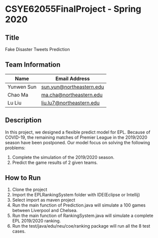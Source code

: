 # CSYE62055FinalProject - Spring 2020

## Title
Fake Disaster Tweets Prediction

## Team Information

| Name | Email Address |
| ---- | ------------- |
| Yunwen Sun| sun.yun@northeastern.edu   |
| Chao Ma   | ma.cha@northeastern.edu   |
| Lu Liu   | liu.lu7@northeastern.edu |

## Description

In this project, we designed a flexible predict model for EPL. Because of COVID-19, the remaining matches of Premier League in the 2019/2020 season have been postponed. Our model focus on solving the following problems: 
1. Complete the simulation of the 2019/2020 season.
2. Predict the game results of 2 given teams.

## How to Run

1. Clone the project
2. Import the EPLRankingSystem folder with IDE(Eclipse or Intellij)
3. Select import as maven project
4. Run the main function of Prediction.java will simulate a 100 games between Liverpool and Chelsea.
5. Run the main function of RankingSystem.java will simulate a complete EPL 2019/2020 ranking.
5. Run the test/java/edu/neu/coe/ranking package will run all the 8 test cases.
